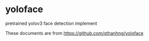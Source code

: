 # yoloface
pretrained yolov3 face detection implement

These documents are from
https://github.com/sthanhng/yoloface
